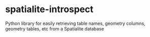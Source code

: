 # spatialite-introspect
Python library for easily retrieving table names, geometry columns, geometry tables, etc from a Spatialite database
